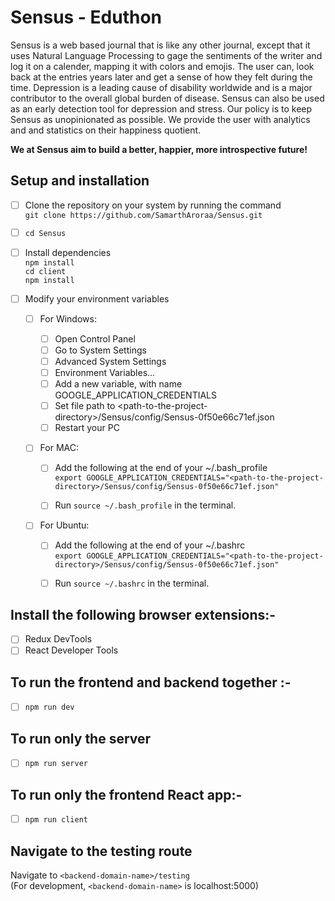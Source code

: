 # Sensus - Eduthon


Sensus is a web based journal that is like any other journal, except that it uses Natural Language Processing to gage the sentiments of the writer and log it on a calender, mapping it with colors and emojis. The user can, look back at the entries years later and get a sense of how they felt during the time.
Depression is a leading cause of disability worldwide and is a major contributor to the overall global burden of disease. Sensus can also be used as an early detection tool for depression and stress.
Our policy is to keep Sensus as unopinionated as possible. We provide the user with analytics and and statistics on their happiness quotient.

**We at Sensus aim to build a better, happier, more introspective future!**

## Setup and installation

- [ ] Clone the repository on your system by running the command <br/>
      `git clone https://github.com/SamarthAroraa/Sensus.git`

- [ ] `cd Sensus`

- [ ] Install dependencies <br/>
      `npm install` <br/>
      `cd client` <br/>
      `npm install`

- [ ] Modify your environment variables

  - [ ] For Windows:

    - [ ] Open Control Panel
    - [ ] Go to System Settings
    - [ ] Advanced System Settings
    - [ ] Environment Variables...
    - [ ] Add a new variable, with name GOOGLE_APPLICATION_CREDENTIALS
    - [ ] Set file path to \<path-to-the-project-directory\>/Sensus/config/Sensus-0f50e66c71ef.json
    - [ ] Restart your PC

  - [ ] For MAC:

    - [ ] Add the following at the end of your ~/.bash_profile<br/> `export GOOGLE_APPLICATION_CREDENTIALS="<path-to-the-project-directory>/Sensus/config/Sensus-0f50e66c71ef.json"`

    - [ ] Run `source ~/.bash_profile` in the terminal.

  - [ ] For Ubuntu:

    - [ ] Add the following at the end of your ~/.bashrc<br/> `export GOOGLE_APPLICATION_CREDENTIALS="<path-to-the-project-directory>/Sensus/config/Sensus-0f50e66c71ef.json"`

    - [ ] Run `source ~/.bashrc` in the terminal.

## Install the following browser extensions:-

- [ ] Redux DevTools
- [ ] React Developer Tools

## To run the frontend and backend together :-

- [ ] `npm run dev`

## To run only the server

- [ ] `npm run server`

## To run only the frontend React app:-

- [ ] `npm run client`

## Navigate to the testing route

Navigate to
`<backend-domain-name>/testing` <br/>
(For development, `<backend-domain-name>` is localhost:5000)
